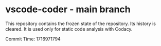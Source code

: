 # vscode-coder - main branch

This repository contains the frozen state of the repository.
Its history is cleared. It is used only for static code
analysis with Codacy.

Commit Time: 1716971794